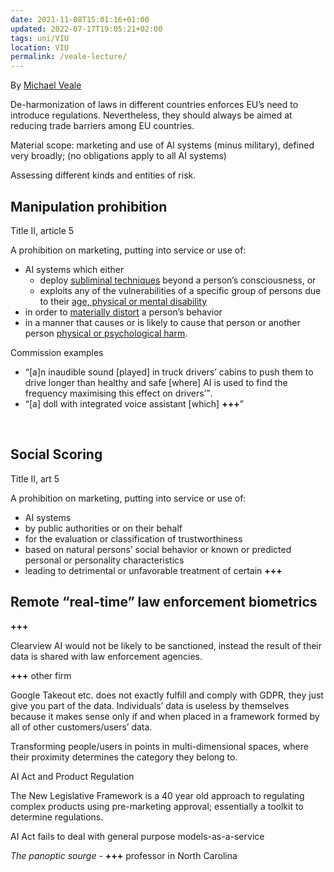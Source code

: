 ```yaml
---
date: 2021-11-08T15:01:16+01:00
updated: 2022-07-17T19:05:21+02:00
tags: uni/VIU
location: VIU
permalink: /veale-lecture/
---
```

By [Michael Veale](https://michae.lv 'Michael Veale’s personal website')

De-harmonization of laws in different countries enforces EU’s need to introduce regulations. Nevertheless, they should always be aimed at reducing trade barriers among EU countries.

Material scope: marketing and use of AI systems (minus military), defined very broadly; (no obligations apply to all AI systems)

Assessing different kinds and entities of risk.

## Manipulation prohibition

Title II, article 5

A prohibition on marketing, putting into service or use of:
- AI systems which either
	- deploy <u>subliminal techniques</u> beyond a person’s consciousness, or
	- exploits any of the vulnerabilities of a specific group of persons due to their <u>age, physical or mental disability</u>
- in order to <u>materially distort</u> a person’s behavior
- in a manner that causes or is likely to cause that person or another person <u>physical or psychological harm</u>.

Commission examples

- <q>[a]n inaudible sound [played] in truck drivers’ cabins to push them to drive longer than healthy and safe [where] AI is used to find the frequency maximising this effect on drivers’</q>.
- <q>[a] doll with integrated voice assistant [which] <strong class='missing'>+++</strong></q>

<br>

## Social Scoring

Title II, art 5

A prohibition on marketing, putting into service or use of:
- AI systems
- by public authorities or on their behalf
- for the evaluation or classification of trustworthiness
- based on natural persons’ social behavior or known or predicted personal or personality characteristics
- leading to detrimental or unfavorable treatment of certain <strong class='missing'>+++</strong>

## Remote “real-time” law enforcement biometrics

<strong class='missing'>+++</strong>

Clearview AI would not be likely to be sanctioned, instead the result of their data is shared with law enforcement agencies.

<strong class='missing'>+++</strong> other firm

Google Takeout etc. does not exactly fulfill and comply with GDPR, they just give you part of the data. Individuals’ data is useless by themselves because it makes sense only if and when placed in a framework formed by all of other customers/users’ data.

Transforming people/users in points in multi-dimensional spaces, where their proximity determines the category they belong to.

AI Act and Product Regulation

The New Legislative Framework is a 40 year old approach to regulating complex products using pre-marketing approval; essentially a toolkit to determine regulations.

AI Act fails to deal with general purpose models-as-a-service

<cite>The panoptic sourge</cite> - <strong class='missing'>+++</strong> professor in North Carolina
